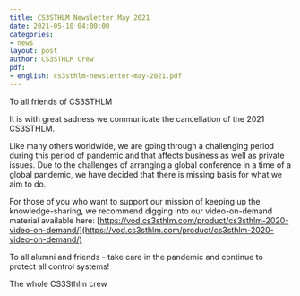```yaml
---
title: CS3STHLM Newsletter May 2021
date: 2021-05-10 04:00:00
categories:
- news
layout: post
author: CS3STHLM Crew
pdf:
- english: cs3sthlm-newsletter-may-2021.pdf
---
```


To all friends of CS3STHLM

It is with great sadness we communicate the cancellation of the 2021 CS3STHLM.

Like many others worldwide, we are going through a challenging period during this period of pandemic and that affects business as well as private issues. Due to the challenges of arranging a global conference in a time of a global pandemic, we have decided that there is missing basis for what we aim to do.

For those of you who want to support our mission of keeping up the knowledge-sharing, we recommend digging into our video-on-demand material available here: [https://vod.cs3sthlm.com/product/cs3sthlm-2020-video-on-demand/](https://vod.cs3sthlm.com/product/cs3sthlm-2020-video-on-demand/)

To all alumni and friends - take care in the pandemic and continue to protect all control systems!

The whole CS3Sthlm crew